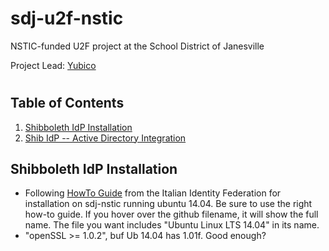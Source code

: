 # sdj-u2f-nstic
NSTIC-funded U2F project at the School District of Janesville

Project Lead: [Yubico](http://yubico.com)
#
## Table of Contents

1. [Shibboleth IdP Installation](#shibboleth-idp-installation)
2. [Shib IdP -- Active Directory Integration](#shib-idp-active-directory-integration)

## Shibboleth IdP Installation

* Following [HowTo Guide](https://github.com/malavolti) from the Italian Identity Federation for installation on sdj-nstic running ubuntu 14.04. Be sure to use the right how-to guide. If you hover over the github filename, it will show the full name. The file you want includes "Ubuntu Linux LTS 14.04" in its name.
* "openSSL >= 1.0.2", buf Ub 14.04 has 1.01f. Good enough?

